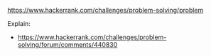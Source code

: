 https://www.hackerrank.com/challenges/problem-solving/problem

Explain:

- https://www.hackerrank.com/challenges/problem-solving/forum/comments/440830
